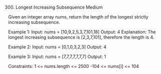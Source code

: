 300. Longest Increasing Subsequence
Medium

Given an integer array nums, return the length of the longest strictly increasing subsequence.

Example 1:
Input: nums = [10,9,2,5,3,7,101,18]
Output: 4
Explanation: The longest increasing subsequence is [2,3,7,101], therefore the length is 4.

Example 2:
Input: nums = [0,1,0,3,2,3]
Output: 4

Example 3:
Input: nums = [7,7,7,7,7,7,7]
Output: 1
 
Constraints:
1 <= nums.length <= 2500
-104 <= nums[i] <= 104
